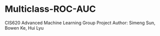 # Multiclass-ROC-AUC
CIS620 Advanced Machine Learning Group Project
Author: Simeng Sun, Bowen Ke, Hui Lyu
